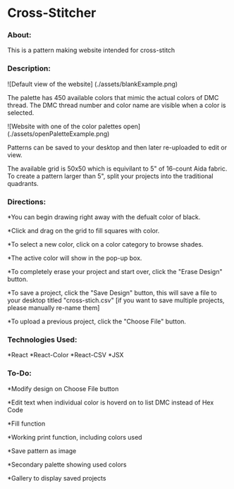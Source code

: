 # Cross-Stitcher

### About:

This is a pattern making website intended for cross-stitch

### Description:

![Default view of the website] (./assets/blankExample.png)

The palette has 450 available colors that mimic the actual colors of DMC thread. The DMC thread number and color name are visible when a color is selected. 

![Website with one of the color palettes open] (./assets/openPaletteExample.png)

Patterns can be saved to your desktop and then later re-uploaded to edit or view. 

The available grid is 50x50 which is equivilant to 5" of 16-count Aida fabric. To create a pattern larger than 5", split your projects into the traditional quadrants. 

### Directions:

*You can begin drawing right away with the defualt color of black. 

*Click and drag on the grid to fill squares with color.

*To select a new color, click on a color category to browse shades.

*The active color will show in the pop-up box.

*To completely erase your project and start over, click the "Erase Design" button.

*To save a project, click the "Save Design" button, this will save a file to your desktop titled "cross-stich.csv" [if you want to save multiple projects, please manually re-name them]

*To upload a previous project, click the "Choose File" button.

### Technologies Used:

*React
*React-Color
*React-CSV
*JSX

### To-Do:

*Modify design on Choose File button 

*Edit text when individual color is hoverd on to list DMC instead of Hex Code

*Fill function

*Working print function, including colors used

*Save pattern as image

*Secondary palette showing used colors

*Gallery to display saved projects